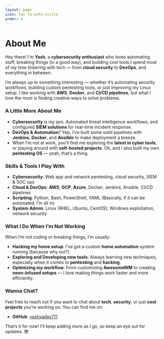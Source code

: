 ```yaml
---
layout: page
icon: fas fa-info-circle
order: 4
---
```


# About Me

Hey there! I'm **Yash**, a **cybersecurity enthusiast** who loves automating stuff, breaking things (in a good way), and building cool tools.I spend most of my time tinkering with tech — from **cloud security** to **DevOps**, and everything in between.

I’m always up to something interesting — whether it’s automating security workflows, building custom pentesting tools, or just improving my Linux setup. I like working with **AWS**, **Docker**, and **CI/CD pipelines**, but what I love the most is finding creative ways to solve problems.

### A Little More About Me

- **Cybersecurity** is my jam. Automated threat intelligence workflows, and configured **SIEM solutions** for real-time incident response.
- **DevOps & Automation**? Yep, I’ve built some solid pipelines with **Jenkins**, **Docker**, and **Ansible** to make deployment a breeze.
- When I’m not at work, you’ll find me exploring the **latest in cyber tools**, or playing around with **self-hosted projects**. Oh, and I also built my own **pentesting OS** — yeah, that’s a thing.

### Skills & Tools I Play With

- **Cybersecurity**: Web app and network pentesting, cloud security, SIEM & SOC ops
- **Cloud & DevOps**: **AWS**, **GCP**, **Azure**, Docker, Jenkins, Ansible, CI/CD pipelines
- **Scripting**: Python, Bash, PowerShell, YAML (Basically, if it can be automated, I’m all in)
- **System Admin**: Linux (RHEL, Ubuntu, CentOS), Windows exploitation, network security

### What I Do When I’m Not Working

When I’m not coding or breaking things, I’m usually:
- **Hacking my home setup**: I’ve got a custom **home automation** system running (because why not?).
- **Exploring and Developing new tools**: Always learning new techniques, especially when it comes to **pentesting** and **hacking**.
- **Optimizing my workflow**: From customizing **AwesomeWM** to creating **neon-infused setups** — I love making things work faster and more efficiently.

### Wanna Chat?

Feel free to reach out if you want to chat about **tech**, **security**, or just **cool projects** you’re working on. You can find me on:

- **GitHub**: [yashyadav711](https://github.com/yashyadav711)

That’s it for now! I’ll keep adding more as I go, so keep an eye out for updates. 😎
